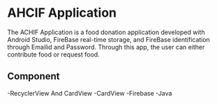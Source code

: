 # AHCIF Application
 The ACHIF Application is a food donation application developed with Android Studio, FireBase real-time storage, and FireBase identification through Emailid and Password. Through this app, the user can either contribute food or request food.


## Component
-RecyclerView And CardView
-CardView
-Firebase
-Java
